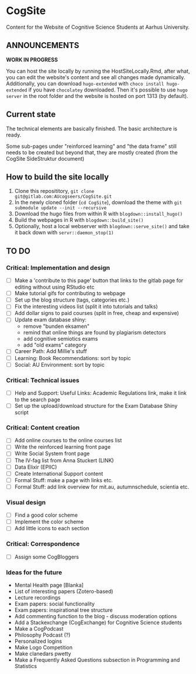 # CogSite

Content for the Website of Cognitive Science Students at Aarhus University.

## ANNOUNCEMENTS

**WORK IN PROGRESS**

You can host the site locally by running the HostSiteLocally.Rmd, after what, you can
edit the website's content and see all changes made dynamically. Additionally, you
can download `hugo-extended` with `choco install hugo-extended` if you have
`chocolatey` downloaded. Then it's possible to use `hugo server` in the root
folder and the website is hosted on port 1313 (by default).

## Current state

The technical elements are basically finished. The basic architecture is ready.

Some sub-pages under "reinforced learning" and "the data frame" still needs to
be created but beyond that, they are mostly created (from the CogSite SideStruktur document)

## How to build the site locally

1. Clone this reposititory, `git clone git@gitlab.com:AUcogseers/CogSite.git`
2. In the newly cloned folder (`cd CogSite`), download the theme with `git submodule update --init --recursive`
3. Download the hugo files from within R with `blogdown::install_hugo()`
4. Build the webpages in R with `blogdown::build_site()`
5. Optionally, host a local webserver with `blogdown::serve_site()` and take it back down with `servr::daemon_stop(1)`

## TO DO

### Critical: Implementation and design

- [ ] Make a 'contribute to this page' button that links to the gitlab page for editing without using RStudio etc
- [ ] Make tutorial gifs for contributing to webpage
- [ ] Set up the blog structure (tags, categories etc.)
- [ ] Fix the interesting videos list (split it into tutorials and talks)
- [ ] Add dollar signs to paid courses (split in free, cheap and expensive)
- [ ] Update exam database shiny:
    - remove "bunden eksamen"
    - remind that online things are found by plagiarism detectors
    - add cognitive semiotics exams
    - add "old exams" category
- [ ] Career Path: Add Millie's stuff
- [ ] Learning: Book Recommendations: sort by topic
- [ ] Social: AU Environment: sort by topic

### Critical: Technical issues

- [ ] Help and Support: Useful Links: Academic Regulations link, make it link to the search page
- [ ] Set up the upload/download structure for the Exam Database Shiny script

### Critical: Content creation

- [ ] Add online courses to the online courses list
- [ ] Write the reinforced learning front page
- [ ] Write Social System front page
- [ ] The IV-fag list from Anna Stuckert (LINK)
- [ ] Data Elixir (EPIIC)
- [ ] Create International Support content
- [ ] Formal Stuff: make a page with links etc.
- [ ] Formal Stuff: add link overview for mit.au, autumnschedule, scientia etc.

### Visual design

- [ ] Find a good color scheme
- [ ] Implement the color scheme
- [ ] Add little icons to each section

### Critical: Correspondence

- [ ] Assign some CogBloggers

### Ideas for the future

- Mental Health page [Blanka]
- List of interesting papers (Zotero-based)
- Lecture recordings
- Exam papers: social functionality
- Exam papers: inspirational tree structure
- Add commenting function to the blog - discuss moderation options
- Add a Stackexchange (CogExchange) for Cognitive Science students
- Make a CogPodcast
- Philosophy Podcast (?)
- Personalized logins
- Make Logo Competition
- Make clanedars pwetty
- Make a Frequently Asked Questions subsection in Programming and Statistics
